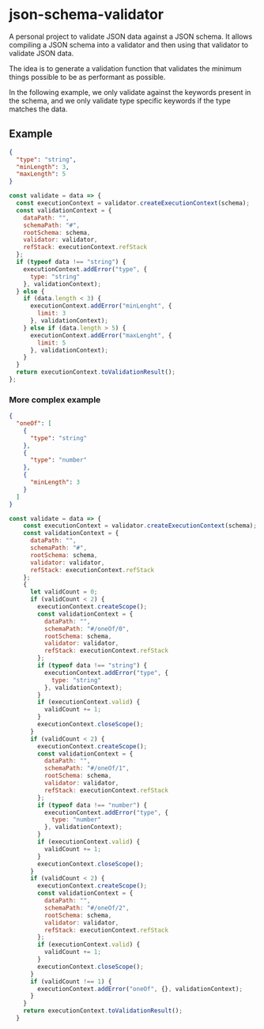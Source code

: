 # json-schema-validator

A personal project to validate JSON data against a JSON schema.
It allows compiling a JSON schema into a validator and then using that validator to validate JSON data.

The idea is to generate a validation function that validates the minimum things possible to be as performant as
possible.

In the following example, we only validate against the keywords present in the schema,
and we only validate type specific keywords if the type matches the data.

## Example

```json
{
  "type": "string",
  "minLength": 3,
  "maxLength": 5
}
```

```js
const validate = data => {
  const executionContext = validator.createExecutionContext(schema);
  const validationContext = {
    dataPath: "",
    schemaPath: "#",
    rootSchema: schema,
    validator: validator,
    refStack: executionContext.refStack
  };
  if (typeof data !== "string") {
    executionContext.addError("type", {
      type: "string"
    }, validationContext);
  } else {
    if (data.length < 3) {
      executionContext.addError("minLenght", {
        limit: 3
      }, validationContext);
    } else if (data.length > 5) {
      executionContext.addError("maxLenght", {
        limit: 5
      }, validationContext);
    }
  }
  return executionContext.toValidationResult();
};
```

### More complex example

```json
{
  "oneOf": [
    {
      "type": "string"
    },
    {
      "type": "number"
    },
    {
      "minLength": 3
    }
  ]
}
```

```js
const validate = data => {
    const executionContext = validator.createExecutionContext(schema);
    const validationContext = {
      dataPath: "",
      schemaPath: "#",
      rootSchema: schema,
      validator: validator,
      refStack: executionContext.refStack
    };
    {
      let validCount = 0;
      if (validCount < 2) {
        executionContext.createScope();
        const validationContext = {
          dataPath: "",
          schemaPath: "#/oneOf/0",
          rootSchema: schema,
          validator: validator,
          refStack: executionContext.refStack
        };
        if (typeof data !== "string") {
          executionContext.addError("type", {
            type: "string"
          }, validationContext);
        }
        if (executionContext.valid) {
          validCount += 1;
        }
        executionContext.closeScope();
      }
      if (validCount < 2) {
        executionContext.createScope();
        const validationContext = {
          dataPath: "",
          schemaPath: "#/oneOf/1",
          rootSchema: schema,
          validator: validator,
          refStack: executionContext.refStack
        };
        if (typeof data !== "number") {
          executionContext.addError("type", {
            type: "number"
          }, validationContext);
        }
        if (executionContext.valid) {
          validCount += 1;
        }
        executionContext.closeScope();
      }
      if (validCount < 2) {
        executionContext.createScope();
        const validationContext = {
          dataPath: "",
          schemaPath: "#/oneOf/2",
          rootSchema: schema,
          validator: validator,
          refStack: executionContext.refStack
        };
        if (executionContext.valid) {
          validCount += 1;
        }
        executionContext.closeScope();
      }
      if (validCount !== 1) {
        executionContext.addError("oneOf", {}, validationContext);
      }
    }
    return executionContext.toValidationResult();
  }
```